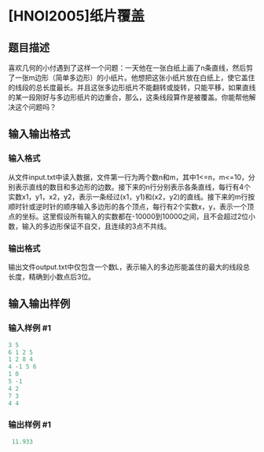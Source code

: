 # [HNOI2005]纸片覆盖

## 题目描述

喜欢几何的小付遇到了这样一个问题：一天他在一张白纸上画了n条直线，然后剪了一张m边形（简单多边形）的小纸片。他想把这张小纸片放在白纸上，使它盖住的线段的总长度最长。并且这张多边形纸片不能翻转或旋转，只能平移，如果直线的某一段刚好与多边形纸片的边重合，那么，这条线段算作是被覆盖。你能帮他解决这个问题吗？

## 输入输出格式

### 输入格式

从文件input.txt中读入数据，文件第一行为两个数n和m，其中1<=n，m<=10，分别表示直线的数目和多边形的边数。接下来的n行分别表示各条直线，每行有4个实数x1，y1，x2，y2，表示一条经过(x1，y1)和(x2，y2)的直线。接下来的m行按顺时针或逆时针的顺序输入多边形的各个顶点，每行有2个实数x，y，表示一个顶点的坐标。这里假设所有输入的实数都在-10000到10000之间，且不会超过2位小数，输入的多边形保证不自交，且连续的3点不共线。

### 输出格式

输出文件output.txt中仅包含一个数L，表示输入的多边形能盖住的最大的线段总长度，精确到小数点后3位。

## 输入输出样例

### 输入样例 #1

```cpp
3 5
6 1 2 5
1 2 8 4
4 -1 5 6
1 0
5 -1
4 2
7 3
4 4

```
### 输出样例 #1

```cpp
 11.933
```


